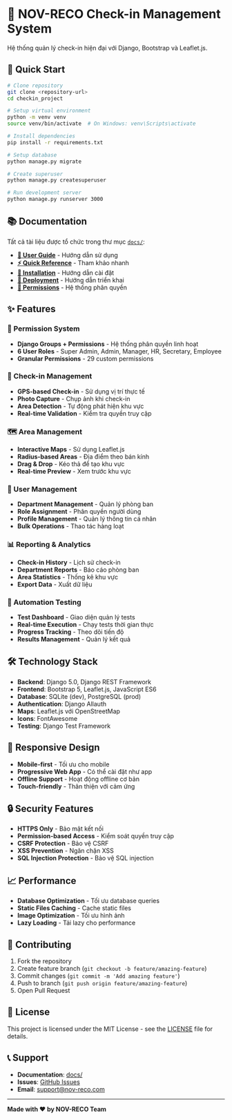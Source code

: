 # 🏢 NOV-RECO Check-in Management System

Hệ thống quản lý check-in hiện đại với Django, Bootstrap và Leaflet.js.

## 🚀 Quick Start

```bash
# Clone repository
git clone <repository-url>
cd checkin_project

# Setup virtual environment
python -m venv venv
source venv/bin/activate  # On Windows: venv\Scripts\activate

# Install dependencies
pip install -r requirements.txt

# Setup database
python manage.py migrate

# Create superuser
python manage.py createsuperuser

# Run development server
python manage.py runserver 3000
```

## 📚 Documentation

Tất cả tài liệu được tổ chức trong thư mục [`docs/`](./docs/):

- **[📖 User Guide](./docs/user-guides/USER_GUIDE.md)** - Hướng dẫn sử dụng
- **[⚡ Quick Reference](./docs/user-guides/QUICK-REFERENCE.md)** - Tham khảo nhanh
- **[🔧 Installation](./docs/development/INSTALLATION.md)** - Hướng dẫn cài đặt
- **[🚀 Deployment](./docs/deployment/DEPLOYMENT.md)** - Hướng dẫn triển khai
- **[🔐 Permissions](./docs/permissions/PERMISSION_SYSTEM_COMPLETION.md)** - Hệ thống phân quyền

## ✨ Features

### 🔐 Permission System
- **Django Groups + Permissions** - Hệ thống phân quyền linh hoạt
- **6 User Roles** - Super Admin, Admin, Manager, HR, Secretary, Employee
- **Granular Permissions** - 29 custom permissions

### 📍 Check-in Management
- **GPS-based Check-in** - Sử dụng vị trí thực tế
- **Photo Capture** - Chụp ảnh khi check-in
- **Area Detection** - Tự động phát hiện khu vực
- **Real-time Validation** - Kiểm tra quyền truy cập

### 🗺️ Area Management
- **Interactive Maps** - Sử dụng Leaflet.js
- **Radius-based Areas** - Địa điểm theo bán kính
- **Drag & Drop** - Kéo thả để tạo khu vực
- **Real-time Preview** - Xem trước khu vực

### 👥 User Management
- **Department Management** - Quản lý phòng ban
- **Role Assignment** - Phân quyền người dùng
- **Profile Management** - Quản lý thông tin cá nhân
- **Bulk Operations** - Thao tác hàng loạt

### 📊 Reporting & Analytics
- **Check-in History** - Lịch sử check-in
- **Department Reports** - Báo cáo phòng ban
- **Area Statistics** - Thống kê khu vực
- **Export Data** - Xuất dữ liệu

### 🤖 Automation Testing
- **Test Dashboard** - Giao diện quản lý tests
- **Real-time Execution** - Chạy tests thời gian thực
- **Progress Tracking** - Theo dõi tiến độ
- **Results Management** - Quản lý kết quả

## 🛠️ Technology Stack

- **Backend**: Django 5.0, Django REST Framework
- **Frontend**: Bootstrap 5, Leaflet.js, JavaScript ES6
- **Database**: SQLite (dev), PostgreSQL (prod)
- **Authentication**: Django Allauth
- **Maps**: Leaflet.js với OpenStreetMap
- **Icons**: FontAwesome
- **Testing**: Django Test Framework

## 📱 Responsive Design

- **Mobile-first** - Tối ưu cho mobile
- **Progressive Web App** - Có thể cài đặt như app
- **Offline Support** - Hoạt động offline cơ bản
- **Touch-friendly** - Thân thiện với cảm ứng

## 🔒 Security Features

- **HTTPS Only** - Bảo mật kết nối
- **Permission-based Access** - Kiểm soát quyền truy cập
- **CSRF Protection** - Bảo vệ CSRF
- **XSS Prevention** - Ngăn chặn XSS
- **SQL Injection Protection** - Bảo vệ SQL injection

## 📈 Performance

- **Database Optimization** - Tối ưu database queries
- **Static Files Caching** - Cache static files
- **Image Optimization** - Tối ưu hình ảnh
- **Lazy Loading** - Tải lazy cho performance

## 🤝 Contributing

1. Fork the repository
2. Create feature branch (`git checkout -b feature/amazing-feature`)
3. Commit changes (`git commit -m 'Add amazing feature'`)
4. Push to branch (`git push origin feature/amazing-feature`)
5. Open Pull Request

## 📄 License

This project is licensed under the MIT License - see the [LICENSE](LICENSE) file for details.

## 📞 Support

- **Documentation**: [docs/](./docs/)
- **Issues**: [GitHub Issues](https://github.com/your-repo/issues)
- **Email**: support@nov-reco.com

---

**Made with ❤️ by NOV-RECO Team**
